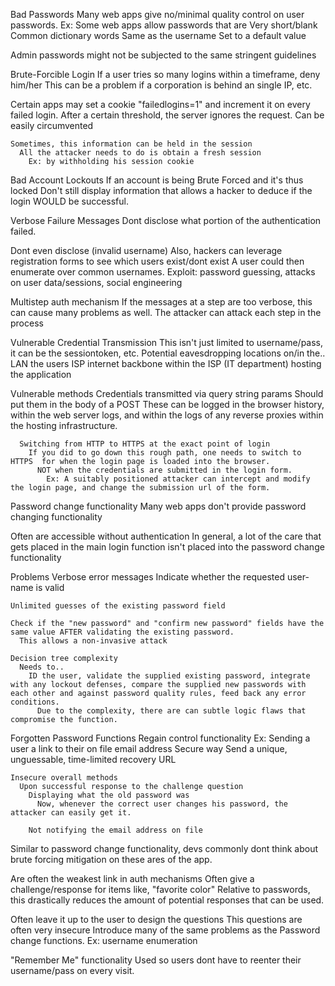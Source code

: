 Bad Passwords
  Many web apps give no/minimal quality control on user passwords.
    Ex: Some web apps allow passwords that are
      Very short/blank
      Common dictionary words
      Same as the username
      Set to a default value

  Admin passwords might not be subjected to the same stringent guidelines

Brute-Forcible Login
  If a user tries so many logins within a timeframe, deny him/her
    This can be a problem if a corporation is behind an single IP, etc.

  Certain apps may set a cookie "failedlogins=1" and increment it on every failed login.
    After a certain threshold, the server ignores the request.
      Can be easily circumvented

    Sometimes, this information can be held in the session
      All the attacker needs to do is obtain a fresh session
        Ex: by withholding his session cookie

Bad Account Lockouts
  If an account is being Brute Forced and it's thus locked
    Don't still display information that allows a hacker to deduce if the login WOULD be successful.

Verbose Failure Messages
  Dont disclose what portion of the authentication failed.

  Dont even disclose (invalid username)
    Also, hackers can leverage registration forms to see which users exist/dont exist
    A user could then enumerate over common usernames.
    Exploit: password guessing, attacks on user data/sessions, social engineering

  Multistep auth mechanism
    If the messages at a step are too verbose, this can cause many problems as well.
      The attacker can attack each step in the process

Vulnerable Credential Transmission
  This isn't just limited to username/pass, it can be the sessiontoken, etc.
  Potential eavesdropping locations
    on/in the..
      LAN
      the users ISP
      internet backbone
      within the ISP (IT department) hosting the application

  Vulnerable methods
    Credentials transmitted via query string params
      Should put them in the body of a POST
      These can be logged in the browser history, within the web server logs, and within the logs of any reverse proxies within the hosting infrastructure.

      Switching from HTTP to HTTPS at the exact point of login
        If you did to go down this rough path, one needs to switch to HTTPS  for when the login page is loaded into the browser.
          NOT when the credentials are submitted in the login form.
            Ex: A suitably positioned attacker can intercept and modify the login page, and change the submission url of the form.

Password change functionality
  Many web apps don't provide password changing functionality

  Often are accessible without authentication
    In general, a lot of the care that gets placed in the main login function isn't placed into the password change functionality

  Problems
    Verbose error messages
      Indicate whether the requested user-name is valid

    Unlimited guesses of the existing password field

    Check if the "new password" and "confirm new password" fields have the same value AFTER validating the existing password.
      This allows a non-invasive attack

    Decision tree complexity
      Needs to..
        ID the user, validate the supplied existing password, integrate with any lockout defenses, compare the supplied new passwords with each other and against password quality rules, feed back any error conditions.
          Due to the complexity, there are can subtle logic flaws that compromise the function.

Forgotten Password Functions
  Regain control functionality
    Ex: Sending a user a link to their on file email address
      Secure way
        Send a unique, unguessable, time-limited recovery URL

    Insecure overall methods
      Upon successful response to the challenge question
        Displaying what the old password was
          Now, whenever the correct user changes his password, the attacker can easily get it.

        Not notifying the email address on file

  Similar to password change functionality, devs commonly dont think about brute forcing mitigation on these ares of the app.

  Are often the weakest link in auth mechanisms
    Often give a challenge/response for items like, "favorite color"
      Relative to passwords, this drastically reduces the amount of potential responses that can be used.

  Often leave it up to the user to design the questions
    This questions are often very insecure
  Introduce many of the same problems as the Password change functions.
    Ex: username enumeration

"Remember Me" functionality
  Used so users dont have to reenter their username/pass on every visit.
